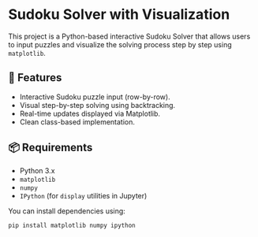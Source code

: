 # Sudoku Solver with Visualization

This project is a Python-based interactive Sudoku Solver that allows users to input puzzles and visualize the solving process step by step using `matplotlib`.

## 🧠 Features
- Interactive Sudoku puzzle input (row-by-row).
- Visual step-by-step solving using backtracking.
- Real-time updates displayed via Matplotlib.
- Clean class-based implementation.

## 📦 Requirements

- Python 3.x
- `matplotlib`
- `numpy`
- `IPython` (for `display` utilities in Jupyter)

You can install dependencies using:
```bash
pip install matplotlib numpy ipython
